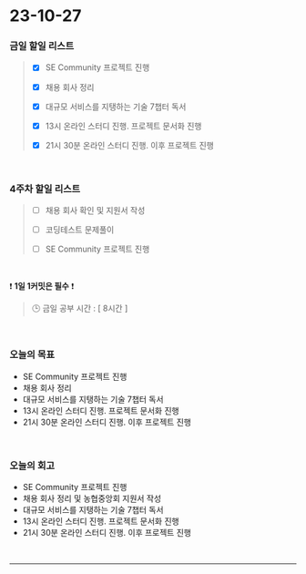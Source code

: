 # 23-10-27
### 금일 할일 리스트
> - [x]  SE Community 프로젝트 진행
>
> - [x]  채용 회사 정리
>
> - [x]  대규모 서비스를 지탱하는 기술 7챕터 독서
>
> - [x]  13시 온라인 스터디 진행. 프로젝트 문서화 진행
>
> - [x]  21시 30분 온라인 스터디 진행. 이후 프로젝트 진행



<br/>

### 4주차 할일 리스트  
> - [ ]  채용 회사 확인 및 지원서 작성
>
> - [ ]  코딩테스트 문제풀이
>
> - [ ]  SE Community 프로젝트 진행

<br/>

❗ **1일 1커밋은 필수** ❗
> 🕒 금일 공부 시간 : [ 8시간 ]
  
<br/>

### 오늘의 목표
- SE Community 프로젝트 진행
- 채용 회사 정리
- 대규모 서비스를 지탱하는 기술 7챕터 독서
- 13시 온라인 스터디 진행. 프로젝트 문서화 진행
- 21시 30분 온라인 스터디 진행. 이후 프로젝트 진행


<br>

### 오늘의 회고
- SE Community 프로젝트 진행
- 채용 회사 정리 및 농협중앙회 지원서 작성
- 대규모 서비스를 지탱하는 기술 7챕터 독서
- 13시 온라인 스터디 진행. 프로젝트 문서화 진행
- 21시 30분 온라인 스터디 진행. 이후 프로젝트 진행


<br/>

------------  
